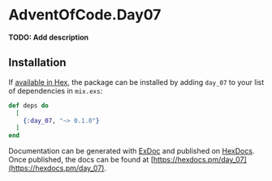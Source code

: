 # AdventOfCode.Day07

**TODO: Add description**

## Installation

If [available in Hex](https://hex.pm/docs/publish), the package can be installed
by adding `day_07` to your list of dependencies in `mix.exs`:

```elixir
def deps do
  [
    {:day_07, "~> 0.1.0"}
  ]
end
```

Documentation can be generated with [ExDoc](https://github.com/elixir-lang/ex_doc)
and published on [HexDocs](https://hexdocs.pm). Once published, the docs can
be found at [https://hexdocs.pm/day_07](https://hexdocs.pm/day_07).

